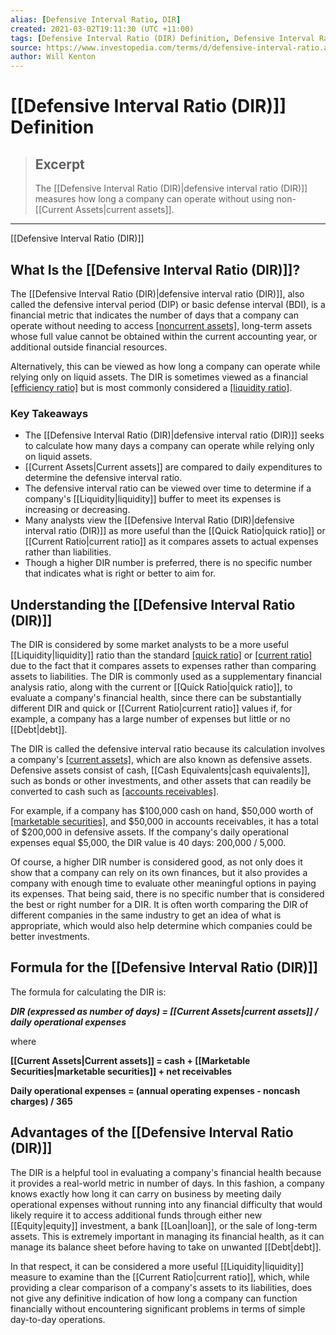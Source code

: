 ```yaml
---
alias: [Defensive Interval Ratio, DIR]
created: 2021-03-02T19:11:30 (UTC +11:00)
tags: [Defensive Interval Ratio (DIR) Definition, Defensive Interval Ratio (DIR)]
source: https://www.investopedia.com/terms/d/defensive-interval-ratio.asp
author: Will Kenton
---
```


# [[Defensive Interval Ratio (DIR)]] Definition

> ## Excerpt
> The [[Defensive Interval Ratio (DIR)|defensive interval ratio (DIR)]] measures how long a company can operate without using non-[[Current Assets|current assets]].

---

[[Defensive Interval Ratio (DIR)]]
## What Is the [[Defensive Interval Ratio (DIR)]]?

The [[Defensive Interval Ratio (DIR)|defensive interval ratio (DIR)]], also called the defensive interval period (DIP) or basic defense interval (BDI), is a financial metric that indicates the number of days that a company can operate without needing to access [[noncurrent assets]](https://www.investopedia.com/terms/n/noncurrent-assets.asp), long-term assets whose full value cannot be obtained within the current accounting year, or additional outside financial resources.

Alternatively, this can be viewed as how long a company can operate while relying only on liquid assets. The DIR is sometimes viewed as a financial [[efficiency ratio]](https://www.investopedia.com/terms/e/efficiencyratio.asp) but is most commonly considered a [[liquidity ratio]](https://www.investopedia.com/terms/l/liquidityratios.asp).

### Key Takeaways

-   The [[Defensive Interval Ratio (DIR)|defensive interval ratio (DIR)]] seeks to calculate how many days a company can operate while relying only on liquid assets.
-   [[Current Assets|Current assets]] are compared to daily expenditures to determine the defensive interval ratio.
-   The defensive interval ratio can be viewed over time to determine if a company's [[Liquidity|liquidity]] buffer to meet its expenses is increasing or decreasing.
-   Many analysts view the [[Defensive Interval Ratio (DIR)|defensive interval ratio (DIR)]] as more useful than the [[Quick Ratio|quick ratio]] or [[Current Ratio|current ratio]] as it compares assets to actual expenses rather than liabilities.
-   Though a higher DIR number is preferred, there is no specific number that indicates what is right or better to aim for.

## Understanding the [[Defensive Interval Ratio (DIR)]]

The DIR is considered by some market analysts to be a more useful [[Liquidity|liquidity]] ratio than the standard [[quick ratio]](https://www.investopedia.com/terms/q/quickratio.asp) or [[current ratio]](https://www.investopedia.com/terms/c/currentratio.asp) due to the fact that it compares assets to expenses rather than comparing assets to liabilities. The DIR is commonly used as a supplementary financial analysis ratio, along with the current or [[Quick Ratio|quick ratio]], to evaluate a company's financial health, since there can be substantially different DIR and quick or [[Current Ratio|current ratio]] values if, for example, a company has a large number of expenses but little or no [[Debt|debt]].

The DIR is called the defensive interval ratio because its calculation involves a company's [[current assets]](https://www.investopedia.com/terms/c/currentassets.asp), which are also known as defensive assets. Defensive assets consist of cash, [[Cash Equivalents|cash equivalents]], such as bonds or other investments, and other assets that can readily be converted to cash such as [[accounts receivables]](https://www.investopedia.com/terms/a/accountsreceivable.asp).

For example, if a company has $100,000 cash on hand, $50,000 worth of [[marketable securities]](https://www.investopedia.com/terms/m/marketablesecurities.asp), and $50,000 in accounts receivables, it has a total of $200,000 in defensive assets. If the company's daily operational expenses equal $5,000, the DIR value is 40 days: 200,000 / 5,000.

Of course, a higher DIR number is considered good, as not only does it show that a company can rely on its own finances, but it also provides a company with enough time to evaluate other meaningful options in paying its expenses. That being said, there is no specific number that is considered the best or right number for a DIR. It is often worth comparing the DIR of different companies in the same industry to get an idea of what is appropriate, which would also help determine which companies could be better investments.

## Formula for the [[Defensive Interval Ratio (DIR)]]

The formula for calculating the DIR is:

**_DIR (expressed as number of days) = [[Current Assets|current assets]] / daily operational expenses_**

where

**[[Current Assets|Current assets]] = cash + [[Marketable Securities|marketable securities]] + net receivables**

**Daily operational expenses = (annual operating expenses - noncash charges) / 365**

## Advantages of the [[Defensive Interval Ratio (DIR)]]

The DIR is a helpful tool in evaluating a company's financial health because it provides a real-world metric in number of days. In this fashion, a company knows exactly how long it can carry on business by meeting daily operational expenses without running into any financial difficulty that would likely require it to access additional funds through either new [[Equity|equity]] investment, a bank [[Loan|loan]], or the sale of long-term assets. This is extremely important in managing its financial health, as it can manage its balance sheet before having to take on unwanted [[Debt|debt]].

In that respect, it can be considered a more useful [[Liquidity|liquidity]] measure to examine than the [[Current Ratio|current ratio]], which, while providing a clear comparison of a company's assets to its liabilities, does not give any definitive indication of how long a company can function financially without encountering significant problems in terms of simple day-to-day operations.
